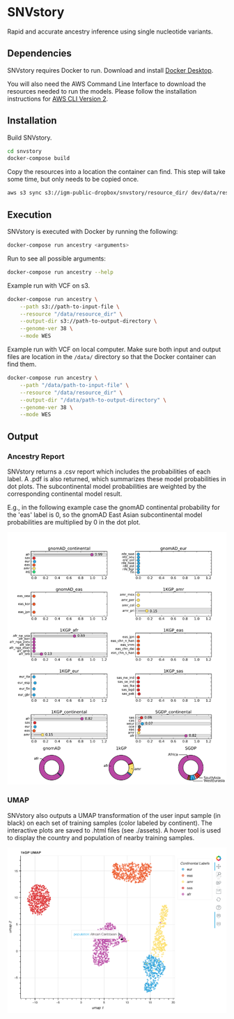 # SNVstory
Rapid and accurate ancestry inference using single nucleotide variants.

## Dependencies

SNVstory requires Docker to run. Download and install [Docker Desktop](https://docs.docker.com/get-docker/).

You will also need the AWS Command Line Interface to download the resources needed to run the models. Please follow the installation instructions for [AWS CLI Version 2](https://docs.aws.amazon.com/cli/latest/userguide/getting-started-install.html).

## Installation

Build SNVstory.
```bash
cd snvstory
docker-compose build
```

Copy the resources into a location the container can find. This step will take some time, but only needs to be copied once.
```bash
aws s3 sync s3://igm-public-dropbox/snvstory/resource_dir/ dev/data/resource_dir/
```

## Execution

SNVstory is executed with Docker by running the following:
```bash
docker-compose run ancestry <arguments>
```

Run to see all possible arguments:
```bash
docker-compose run ancestry --help
```

Example run with VCF on s3.
```bash
docker-compose run ancestry \
    --path s3://path-to-input-file \
    --resource "/data/resource_dir" \
    --output-dir s3://path-to-output-directory \
    --genome-ver 38 \
    --mode WES
```

Example run with VCF on local computer. Make sure both input and output files are location in the ```/data/``` directory so that the Docker container can find them.
```bash
docker-compose run ancestry \
    --path "/data/path-to-input-file" \
    --resource "/data/resource_dir" \
    --output-dir "/data/path-to-output-directory" \
    --genome-ver 38 \
    --mode WES
```

## Output

### Ancestry Report
SNVstory returns a .csv report which includes the probabilities of each label. A .pdf is also returned, which summarizes these model probabilities in dot plots. The subcontinental model probabilities are weighted by the corresponding continental model result. 

E.g., in the following example case the gnomAD continental probability for the 'eas' label is 0, so the gnomAD East Asian subcontinental model probabilities are multiplied by 0 in the dot plot.


![Example Report](assets/ExampleAncestryReport.svg)


### UMAP
SNVstory also outputs a UMAP transformation of the user input sample (in black) on each set of training samples (color labeled by continent). The interactive plots are saved to .html files (see ./assets). A hover tool is used to display the country and population of nearby training samples.

![Example Report](assets/Example_1kGP_umap.png)








